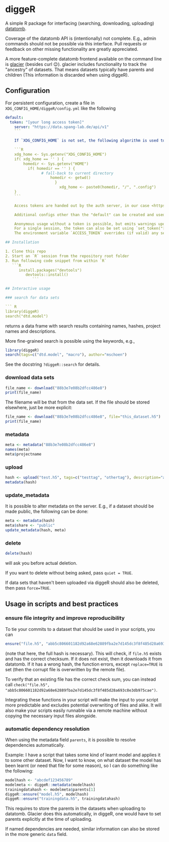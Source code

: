 # diggeR

A simple R package for interfacing (searching, downloading, uploading) [datatomb](https://gitlab.spang-lab.de/containers/datatomb/).

Coverage of the datatomb API is (intentionally) not complete. E.g., admin commands should not be possible via this interface. Pull requests or feedback on other missing functionality are greatly appreciated.

A more feature-complete datatomb frontend available on the command line is [glacier](https://gitlab.spang-lab.de/jsimeth/glacier) (besides curl 😉). glacier includes functionality to track the "ancestry" of datasets. That means datasets typically have parents and children (This information is discarded when using diggeR).

## Configuration

For persistent configuration, create a file in `XDG_CONFIG_HOME/diggeR/config.yml` like the following

``` yaml
default:
  token: "[your long access token]"
    server: "https://data.spang-lab.de/api/v1"
    ```

    If `XDG_CONFIG_HOME` is not set, the following algorithm is used to determine the location of `diggeR/config.yml`:

    ```R
    xdg_home <- Sys.getenv("XDG_CONFIG_HOME")
    if( xdg_home == '' ) {
        homedir <- Sys.getenv("HOME")
          if( homedir == '' ) {
                # fall-back to current directory
                    homedir <- getwd()
                      }
                        xdg_home <- paste0(homedir, "/", ".config")
    }
    ```

    Access tokens are handed out by the auth server, in our case <https://auth.spang-lab.de>.

    Additional configs other than the "default" can be created and used by setting `R_CONFIG_ACTIVE`, see [the config package](https://cran.r-project.org/web/packages/config/vignettes/introduction.html).

    Anonymous usage without a token is possible, but emits warnings upon package load.
    For a single session, the token can also be set using `set_token("[your long access token]")`.
    The environment variable `ACCESS_TOKEN` overrides (if valid) any set access token in the config.

## Installation

1. Clone this repo
2. Start an `R` session from the repository root folder
3. Run following code snippet from within `R`
   ```R
      install.packages("devtools")
         devtools::install()
            ```

## Interactive usage

### search for data sets

``` R
library(diggeR)
search("dtd.model")
```
returns a data frame with search results containing names, hashes, project names and descriptions.

More fine-grained search is possible using the keywords, e.g.,
``` R
library(diggeR)
search(tags=c("dtd.model", "macro"), author="mschoen")
```
See the docstring `?diggeR::search` for details.

### download data sets

``` R
file_name <- download("88b3e7e08b2dfcc486e8")
print(file_name)
```
The filename will be that from the data set. If the file should be stored elsewhere, just be more explicit:
``` R
file_name <- download("88b3e7e08b2dfcc486e8", file="this_dataset.h5")
print(file_name)
```

### metadata

``` R
meta <- metadata("88b3e7e08b2dfcc486e8")
names(meta)
meta$projectname
```

### upload

``` R
hash <- upload("test.h5", tags=c("testtag", "othertag"), description="a long test description.", share="private")
metadata(hash)
```

### update_metadata

It is possible to alter metadata on the server. E.g., if a dataset should be made public, the following can be done:
``` R
meta <- metadata(hash)
meta$share <- "public"
update_metadata(hash, meta)
```

### delete

``` R
delete(hash)
```
will ask you before actual deletion.

If you want to delete without being asked, pass `quiet = TRUE`.

If data sets that haven't been uploaded via diggeR should also be deleted, then pass `force=TRUE`.

## Usage in scripts and best practices

### ensure file integrity and improve reproducibility
To tie your commits to a dataset that should be used in your scripts, you can
``` R
ensure("file.h5", "abb5c806601182d92a68e62889fba2e7d145dc3f8f485d28a693c8e3db975cae")
```
(note that here, the full hash is necessary). This will check, if `file.h5` exists and has the correct checksum. If it does not exist, then it downloads it from datatomb. If it has a wrong hash, the function errors, except `replace=TRUE` is set (then the corrupt file is overwritten by the remote file).

To verify that an existing file has the correct check sum, you can instead call `check("file.h5", "abb5c806601182d92a68e62889fba2e7d145dc3f8f485d28a693c8e3db975cae")`.

Integrating these functions in your script will make the input to your script more predictable and excludes potential overwriting of files and alike. It will also make your scripts easily runnable via a remote machine without copying the necessary input files alongside.

### automatic dependency resolution
When using the metadata field `parents`, it is possible to resolve dependencies automatically. 

Example: I have a script that takes some kind of learnt model and applies it to some other dataset. Now, I want to know, on what dataset the model has been learnt (or need that file for some reason), so I can do something like the following:

``` R
modelhash <- "abcdef123456789"
modelmeta <- diggeR::metadata(modelhash)
trainingdatahash <- modelmeta$parents[1]
diggeR::ensure("model.h5", modelhash)
diggeR::ensure("trainingdata.h5", trainingdatahash)
```

This requires to store the parents in the datasets when uploading to datatomb. Glacier does this automatically, in diggeR, one would have to set parents explicitly at the time of uploading.

If named dependencies are needed, similar information can also be stored in the more generic `data` field.

